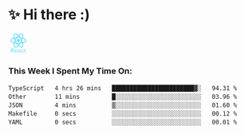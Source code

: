 <h1 align="left">✨ Hi there :)</h1>

  <a href="https://reactjs.org/" target="_blank" rel="noreferrer">   
    <img src="https://raw.githubusercontent.com/devicons/devicon/master/icons/react/react-original-wordmark.svg" alt="react" width="40"     
    height="40"/></a>
 
<h3 align="left">This Week I Spent My Time On:</h3>
<!--START_SECTION:waka-->

```txt
TypeScript   4 hrs 26 mins   ███████████████████████▓░   94.31 %
Other        11 mins         █░░░░░░░░░░░░░░░░░░░░░░░░   03.96 %
JSON         4 mins          ▒░░░░░░░░░░░░░░░░░░░░░░░░   01.60 %
Makefile     0 secs          ░░░░░░░░░░░░░░░░░░░░░░░░░   00.12 %
YAML         0 secs          ░░░░░░░░░░░░░░░░░░░░░░░░░   00.01 %
```

<!--END_SECTION:waka-->

